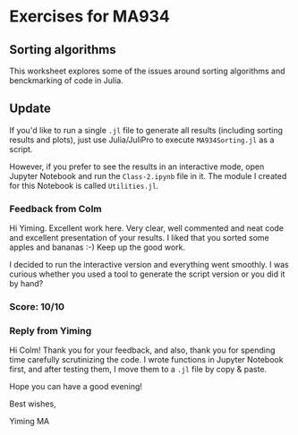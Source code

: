 # Exercises for MA934

## Sorting algorithms

This worksheet explores some of the issues around sorting algorithms and
benckmarking of code in Julia.

## Update

If you'd like to run a single ```.jl``` file to generate all results (including sorting results and plots), just use Julia/JuliPro to execute ```MA934Sorting.jl``` as a script.

However, if you prefer to see the results in an interactive mode, open Jupyter Notebook and run the ```Class-2.ipynb``` file in it. The module I created for this Notebook is called ```Utilities.jl```.


### Feedback from Colm

Hi Yiming. Excellent work here. Very clear, well commented and neat code and excellent presentation of your results. I liked that you sorted some apples and bananas :-) Keep up the good work.

I decided to run the interactive version and everything went smoothly. I was curious whether you used a tool to generate the script version or you did it by hand?

### Score: 10/10

### Reply from Yiming

Hi Colm! Thank you for your feedback, and also, thank you for spending time carefully scrutinizing the code. I wrote functions in Jupyter Notebook first, and after testing them, I move them to a ```.jl``` file by copy & paste.

Hope you can have a good evening!



Best wishes,

Yiming MA